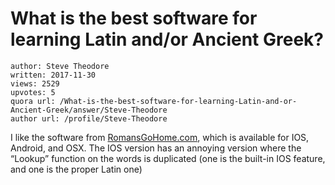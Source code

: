 # What is the best software for learning Latin and/or Ancient Greek?

	author: Steve Theodore
	written: 2017-11-30
	views: 2529
	upvotes: 5
	quora url: /What-is-the-best-software-for-learning-Latin-and-or-Ancient-Greek/answer/Steve-Theodore
	author url: /profile/Steve-Theodore


I like the software from [RomansGoHome.com](http://www.romansgohome.com/), which is available for IOS, Android, and OSX. The IOS version has an annoying version where the “Lookup” function on the words is duplicated (one is the built-in IOS feature, and one is the proper Latin one)


